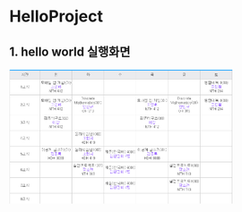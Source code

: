 # HelloProject

## 1. hello world 실행화면

<img src='https://github.com/Choi-MinUck/HelloProject/blob/master/screenshots/%EC%BA%A1%EC%B2%98.PNG?raw=true' width = '400'>
